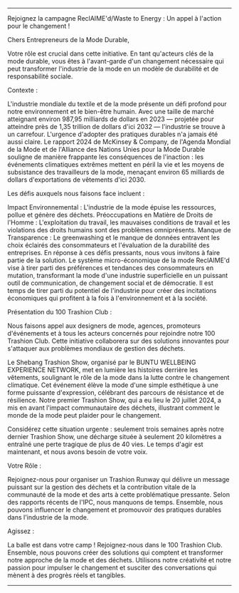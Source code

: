 ---

Rejoignez la campagne ReclAIME'd/Waste to Energy : Un appel à l'action pour le changement !

Chers Entrepreneurs de la Mode Durable,

Votre rôle est crucial dans cette initiative. En tant qu'acteurs clés de la mode durable, vous êtes à l'avant-garde d'un changement nécessaire qui peut transformer l'industrie de la mode en un modèle de durabilité et de responsabilité sociale. 

Contexte :

L'industrie mondiale du textile et de la mode présente un défi profond pour notre environnement et le bien-être humain. Avec une taille de marché atteignant environ 987,95 milliards de dollars en 2023 — projetée pour atteindre près de 1,35 trillion de dollars d'ici 2032 — l'industrie se trouve à un carrefour. L'urgence d'adopter des pratiques durables n'a jamais été aussi claire. Le rapport 2024 de McKinsey & Company, de l'Agenda Mondial de la Mode et de l'Alliance des Nations Unies pour la Mode Durable souligne de manière frappante les conséquences de l'inaction : les événements climatiques extrêmes mettent en péril la vie et les moyens de subsistance des travailleurs de la mode, menaçant environ 65 milliards de dollars d'exportations de vêtements d'ici 2030.

Les défis auxquels nous faisons face incluent :

Impact Environnemental : L'industrie de la mode épuise les ressources, pollue et génère des déchets.
Préoccupations en Matière de Droits de l'Homme : L'exploitation du travail, les mauvaises conditions de travail et les violations des droits humains sont des problèmes omniprésents.
Manque de Transparence : Le greenwashing et le manque de données entravent les choix éclairés des consommateurs et l'évaluation de la durabilité des entreprises.
En réponse à ces défis pressants, nous vous invitons à faire partie de la solution. Le système micro-économique de la mode ReclAIME'd vise à tirer parti des préférences et tendances des consommateurs en mutation, transformant la mode d'une industrie superficielle en un puissant outil de communication, de changement social et de démocratie. Il est temps de tirer parti du potentiel de l'industrie pour créer des incitations économiques qui profitent à la fois à l'environnement et à la société.

Présentation du 100 Trashion Club :

Nous faisons appel aux designers de mode, agences, promoteurs d'événements et à tous les acteurs concernés pour rejoindre notre 100 Trashion Club. Cette initiative collaborera sur des solutions innovantes pour s'attaquer aux problèmes mondiaux de gestion des déchets.

Le Shebang Trashion Show, organisé par le BUNTU WELLBEING EXPERIENCE NETWORK, met en lumière les histoires derrière les vêtements, soulignant le rôle de la mode dans la lutte contre le changement climatique. Cet événement élève la mode d'une simple esthétique à une forme puissante d'expression, célébrant des parcours de résistance et de résilience. Notre premier Trashion Show, qui a eu lieu le 20 juillet 2024, a mis en avant l'impact communautaire des déchets, illustrant comment le monde de la mode peut plaider pour le changement.

Considérez cette situation urgente : seulement trois semaines après notre dernier Trashion Show, une décharge située à seulement 20 kilomètres a entraîné une perte tragique de plus de 40 vies. Le temps d'agir est maintenant, et nous avons besoin de votre voix.

Votre Rôle :

Rejoignez-nous pour organiser un Trashion Runway qui délivre un message puissant sur la gestion des déchets et la contribution vitale de la communauté de la mode et des arts à cette problématique pressante. Selon des rapports récents de l'IPC, nous manquons de temps. Ensemble, nous pouvons influencer le changement et promouvoir des pratiques durables dans l'industrie de la mode.

Agissez :

La balle est dans votre camp ! Rejoignez-nous dans le 100 Trashion Club. Ensemble, nous pouvons créer des solutions qui comptent et transformer notre approche de la mode et des déchets. Utilisons notre créativité et notre passion pour impulser le changement et susciter des conversations qui mènent à des progrès réels et tangibles.

---
